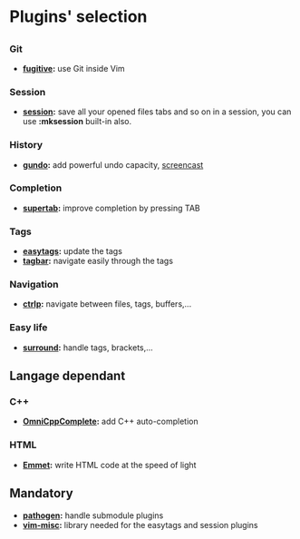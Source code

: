 # Plugins' selection

##

### Git
- **[fugitive](https://github.com/tpope/vim-fugitive):**        use Git inside Vim

### Session
- **[session](https://github.com/xolox/vim-session):**          save all your opened files tabs and so on in a session, you can use **:mksession** built-in also.

### History
- **[gundo](https://github.com/sjl/gundo.vim):**            add powerful undo capacity, [screencast](http://vimcasts.org/episodes/undo-branching-and-gundo-vim/)

### Completion
- **[supertab](https://github.com/ervandew/supertab):**         improve completion by pressing TAB

### Tags
- **[easytags](https://github.com/vim-scripts/easytags.vim):**         update the tags
- **[tagbar](https://github.com/majutsushi/tagbar):**           navigate easily through the tags

### Navigation
- **[ctrlp](https://github.com/kien/ctrlp.vim):**            navigate between files, tags, buffers,...

### Easy life
- **[surround](https://github.com/vim-scripts/surround.vim):**         handle tags, brackets,...

## Langage dependant

### C++
- **[OmniCppComplete](https://github.com/vim-scripts/OmniCppComplete):**  add C++ auto-completion

### HTML
- **[Emmet](https://github.com/vim-scripts/Emmet.vim):**            write HTML code at the speed of light

## Mandatory
- **[pathogen](https://github.com/tpope/vim-pathogen):**         handle submodule plugins
- **[vim-misc](https://github.com/vim-scripts/vim-misc):**         library needed for the easytags and session plugins
